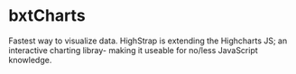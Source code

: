 bxtCharts
=========

Fastest way to visualize data. HighStrap is extending the Highcharts JS; an interactive charting libray- making it useable for no/less JavaScript knowledge.

